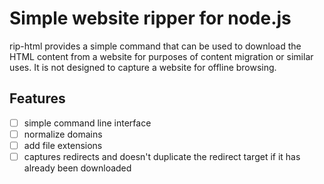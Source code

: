 # Simple website ripper for node.js

rip-html provides a simple command that can be used to download the HTML content from a website for purposes of content migration or similar uses. It is not designed to capture a website for offline browsing.

## Features

- [ ] simple command line interface
- [ ] normalize domains
- [ ] add file extensions
- [ ] captures redirects and doesn't duplicate the redirect target if it has already been downloaded
